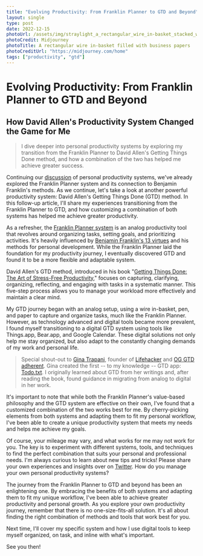 ```yaml
---
title: "Evolving Productivity: From Franklin Planner to GTD and Beyond"
layout: single
type: post
date: 2022-12-15
photoUrl: /assets/img/straylight_a_rectangular_wire_in-basket_stacked_with_business_p_d4c13eb1-9720-4eeb-a146-bf378b7e28a1.png
photoCredit: Midjourney
photoTitle: A rectangular wire in-basket filled with business papers
photoCreditUrl: "https://midjourney.com/home"
tags: ["productivity", "gtd"]
---
```


# Evolving Productivity: From Franklin Planner to GTD and Beyond
## How David Allen's Productivity System Changed the Game for Me

> I dive deeper into personal productivity systems by exploring my transition from the Franklin Planner to David Allen's Getting Things Done method, and how a combination of the two has helped me achieve greater success.

Continuing our [discussion][1] of personal productivity systems, we've already explored the Franklin Planner system and its connection to Benjamin Franklin's methods. As we continue, let's take a look at another powerful productivity system: David Allen's Getting Things Done (GTD) method. In this follow-up article, I'll share my experiences transitioning from the Franklin Planner to GTD, and how customizing a combination of both systems has helped me achieve greater productivity.

As a refresher, the [Franklin Planner system][2] is an analog productivity tool that revolves around organizing tasks, setting goals, and prioritizing activities. It's heavily influenced by [Benjamin Franklin's 13 virtues][3] and his methods for personal development. While the Franklin Planner laid the foundation for my productivity journey, I eventually discovered GTD and found it to be a more flexible and adaptable system.

David Allen's GTD method, introduced in his book "[Getting Things Done: The Art of Stress-Free Productivity][4]," focuses on capturing, clarifying, organizing, reflecting, and engaging with tasks in a systematic manner. This five-step process allows you to manage your workload more effectively and maintain a clear mind.

My GTD journey began with an analog setup, using a wire in-basket, pen, and paper to capture and organize tasks, much like the Franklin Planner. However, as technology advanced and digital tools became more prevalent, I found myself transitioning to a digital GTD system using tools like Things.app, Bear.app, and Google Calendar. These digital solutions not only help me stay organized, but also adapt to the constantly changing demands of my work and personal life.

> Special shout-out to [Gina Trapani][5], founder of [Lifehacker][8] and [OG GTD adherent][6]. Gina created the first -- to my knowledge -- GTD app: [Todo.txt][7]. I originally learned about GTD from her writings and, after reading the book, found guidance in migrating from analog to digital in her work.

It's important to note that while both the Franklin Planner's value-based philosophy and the GTD system are effective on their own, I've found that a customized combination of the two works best for me. By cherry-picking elements from both systems and adapting them to fit my personal workflow, I've been able to create a unique productivity system that meets my needs and helps me achieve my goals.

Of course, your mileage may vary, and what works for me may not work for you. The key is to experiment with different systems, tools, and techniques to find the perfect combination that suits your personal and professional needs. I'm always curious to learn about new tips and tricks! Please share your own experiences and insights over on [Twitter][9]. How do you manage your own personal productivity systems?

The journey from the Franklin Planner to GTD and beyond has been an enlightening one. By embracing the benefits of both systems and adapting them to fit my unique workflow, I've been able to achieve greater productivity and personal growth. As you explore your own productivity journey, remember that there is no one-size-fits-all solution. It's all about finding the right combination of methods and tools that work best for you.

Next time, I'll cover my specific system and how I use digital tools to keep myself organized, on task, and inline with what's important.

See you then!

[1]:    /tags/productivity "drew:ux articles tagged #productivity"
[2]:    /posts/analog-days-rediscovering-the-franklin-planner/ "Analog Days: Rediscovering the Franklin Planner"
[3]:    /posts/analog-days-rediscovering-the-franklin-planner/#thirteen-virtues
[4]:    https://gettingthingsdone.com "David Allen's Getting Things Done"
[5]:    https://ginatrapani.org/ "Gina Trapani's personal homepage"
[6]:    https://lifehacker.com/author/ginatrapani "Gina Trapani's writings on Lifehacker"
[7]:    https://todo.txt.org/ "The Todo.txt GTD app"
[8]:    https://lifehacker.org/ "Lifehacker"
[9]:    https://twitter.com/drwtod "Join the conversation with Drew on Twitter"